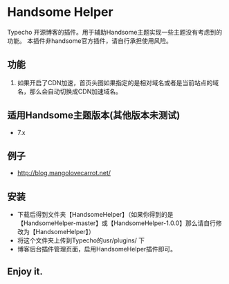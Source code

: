 # Handsome Helper
Typecho 开源博客的插件。用于辅助Handsome主题实现一些主题没有考虑到的功能。
本插件非handsome官方插件，请自行承担使用风险。

## 功能
1. 如果开启了CDN加速，首页头图如果指定的是相对域名或者是当前站点的域名，那么会自动切换成CDN加速域名。

## 适用Handsome主题版本(其他版本未测试)
- 7.x

## 例子
- http://blog.mangolovecarrot.net/

## 安装
- 下载后得到文件夹【HandsomeHelper】（如果你得到的是【HandsomeHelper-master】或【HandsomeHelper-1.0.0】那么请自行修改为【HandsomeHelper】）
- 将这个文件夹上传到Typecho的usr/plugins/ 下
- 博客后台插件管理页面，启用HandsomeHelper插件即可。

## Enjoy it.
